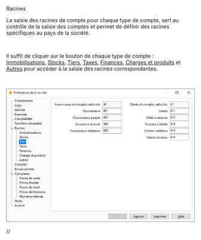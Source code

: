 






Racines




La saisie des racines de compte pour chaque type de compte, sert au contrôle de la saisie des comptes et permet de définir des racines spécifiques au pays de la société.


 


Il suffit de cliquer sur le bouton de chaque type de compte : [Immobilisations](OngletRacinesImmoibilisations.htm), [Stocks](OngletRacinesStocks.htm), [Tiers](OngletRacinesTiers.htm), [Taxes](OngletRacinesTaxes.htm), [Finances](OngletRacinesFinances.htm), [Charges et produits](OngletRacinesChargesProduits.htm) et [Autres](OngletRacinesAutres.htm) pour accéder à la saisie des racines correspondantes.


 


![](../../assets/images/PreferencesSociete/2-5/OngletRacines.png)



//<![CDATA[
 if( typeof( FilePopupInit ) != 'function' ) FilePopupInit = new Function();
 FilePopupInit('a1');
 FilePopupInit('a2');
 FilePopupInit('a3');
//]]>

